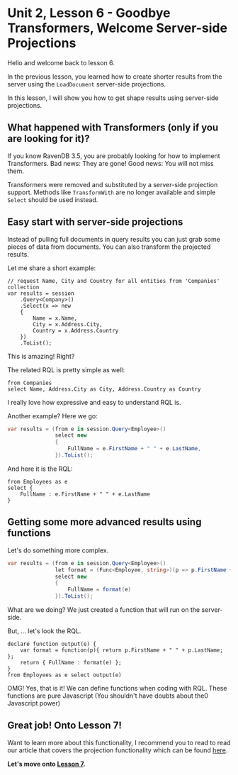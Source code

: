 # Unit 2, Lesson 6 - Goodbye Transformers, Welcome Server-side Projections

Hello and welcome back to lesson 6.

In the previous lesson, you learned how to create shorter results from the server
using the `LoadDocument` server-side projections.

In this lesson, I will show you how to get shape results using server-side projections.

## What happened with Transformers (only if you are looking for it)?
If you know RavenDB 3.5, you are probably looking for how to implement Transformers. 
Bad news: They are gone! Good news: You will not miss them.

Transformers were removed and substituted by a server-side projection support. Methods 
like `TransformWith` are no longer available and simple `Select` should be used instead. 

## Easy start with server-side projections

Instead of pulling full documents in query results you can just grab some pieces of data 
from documents. You can also transform the projected results. 

Let me share a short example:

```
// request Name, City and Country for all entities from 'Companies' collection
var results = session
    .Query<Company>()
    .Select(x => new
    {
        Name = x.Name,
        City = x.Address.City,
        Country = x.Address.Country
    })
    .ToList();
```

This is amazing! Right?

The related RQL is pretty simple as well:

```
from Companies
select Name, Address.City as City, Address.Country as Country
```

I really love how expressive and easy to understand RQL is.

Another example? Here we go:

```csharp
var results = (from e in session.Query<Employee>()
               select new
               {
                   FullName = e.FirstName + " " + e.LastName,
               }).ToList();
```

And here it is the RQL:

```
from Employees as e
select {
    FullName : e.FirstName + " " + e.LastName
}
```

## Getting some more advanced results using functions

Let's do something more complex.

```csharp
var results = (from e in session.Query<Employee>()
               let format = (Func<Employee, string>)(p => p.FirstName + " " + p.LastName)
               select new
               {
                   FullName = format(e)
               }).ToList();
```

What are we doing? We just created a function that will run on the server-side. 

But, ... let's look the RQL.

```
declare function output(e) {
	var format = function(p){ return p.FirstName + " " + p.LastName; };
	return { FullName : format(e) };
}
from Employees as e select output(e)
```

OMG! Yes, that is it! We can define functions when coding with RQL. These
functions are pure Javascript (You shouldn't have doubts about the0 Javascript power)

## Great job! Onto Lesson 7!

Want to learn more about this functionality, I recommend you to read to read our article that covers 
the projection functionality which can be found [here](https://ravendb.net/docs/article-page/4.0/csharp/client-api/session/querying/how-to-project-query-results).

**Let's move onto [Lesson 7](../lesson7/README.md).**